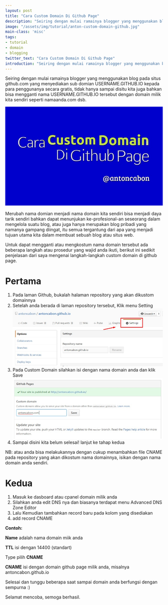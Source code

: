```yaml
---
layout: post
title: "Cara Custom Domain Di Github Page"
description: "Seiring dengan mulai ramainya blogger yang menggunakan blog pada situs github.com yang menyediakan sub domian."
image: "/assets/img/tutorial/anton-custom-domain-github.jpg"
main-class: 'misc'
tags:
- tutorial
- domain
- blogging
twitter_text: "Cara Custom Domain Di Github Page"
introduction: "Seiring dengan mulai ramainya blogger yang menggunakan blog pada situs github.com yang menyediakan sub domian."
---
```

Seiring dengan mulai ramainya blogger yang menggunakan blog pada situs github.com yang menyediakan sub domian USERNAME.GITHUB.IO kepada para penggunanya secara gratis, tidak hanya sampai disitu kita juga bahkan bisa mengganti nama USERNAME.GITHUB.IO tersebut dengan domain milik kita sendiri seperti namaanda.com dsb.

![Cara Custom Domain Di Github Page](/assets/img/tutorial/anton-custom-domain-github.jpg)

Merubah nama domian menjadi nama domain kita sendiri bisa menjadi daya tarik sendiri bahkan dapat menunjukan ke-profesional-an seseorang dalam mengelola suatu blog, atau juga hanya merupakan blog pribadi yang namanya gampang diingat, itu semua tergantung dari apa yang menjadi tujuan utama kita dalam membuat sebuah blog atau situs web.

Untuk dapat mengganti atau mengkostum nama domain tersebut ada beberapa langkah atau prosedur yang wajid anda ikuti, berikut ini sedikit penjelasan dari saya mengenai langkah-langkah custom domain di github page.

# Pertama

1.  Pada laman Github, bukalah halaman repository yang akan dikustom domainnya
2. Setelah anda berada di laman repository tersebut, Klik menu Setting
![Langkah Pertama](/assets/img/tutorial/1.jpg)
3. Pada Custom Domain silahkan isi dengan nama domain anda dan klik Save
![Langkah Kedua](/assets/img/tutorial/2.jpg)
4. Sampai disini kita belum selesai! lanjut ke tahap kedua

NB: atau anda bisa melakukannya dengan cukup menambahkan file CNAME pada repository yang akan dikostum nama domainnya, isikan dengan nama domain anda sendiri.

# Kedua
1.  Masuk ke dasboard atau cpanel domain milik anda
2. Silahkan anda edit DNS nya dan biasanya terdapat menu Advanced DNS Zone Editor
3. Lalu Kemudian tambahkan record baru pada kolom yang disediakan
4. add record CNAME

**Contoh:**

**Name** adalah nama domain miik anda

**TTL** isi dengan 14400 (standart)

Type pilih **CNAME**

**CNAME** isi dengan domain github page milik anda, misalnya antoncabon.github.io

Selesai dan tunggu beberapa saat sampai domain anda berfungsi dengan sempurna :)

Selamat mencoba, semoga berhasil.

